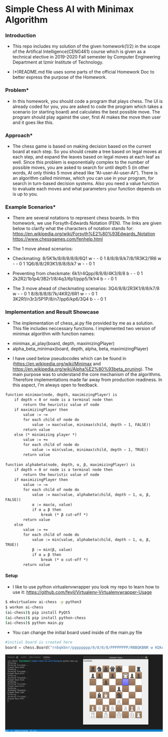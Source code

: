 # Simple Chess AI with Minimax Algorithm

### Introduction

* This repo includes my solution of the given homework(1/2) in the scope of the Artifical Intelligence(CENG461) course which is given as a technical elective in 2019-2020 Fall semester by Computer Engineering Department at Izmir Institute of Technology.
    
* (*)README.md file uses some parts of the official Homework Doc to better express the purpose of the Homework. 

### Problem* 

* In this homework, you should code a program that plays chess. The UI is already coded for you, you are asked to code the program which takes a scenario (or
starting board) and calculates the best possible move. The program should play against the user, first AI makes the move then user and it goes like this.

### Approach*

* The chess game is based on making decision based on the current board at each step. So you should create a tree based on legal moves at each step, and expand the leaves based on legal moves at each leaf as well. Since this problem is exponentially complex to the number of possible moves, you are asked to search for until depth 5 (in other words, AI only thinks 5 move ahead like ”AI-user-AI-user-AI”). There is an algorithm called minimax, which you can use in your program, for search in turn-based decision systems. Also you need a value function to evaluate each moves and what parameters your function depends on is up to you.

### Example Scenarios*

* There are several notations to represent chess boards. In this homework, we use Forsyth-Edwards Notation (FEN). The links are given below to clarify what the characters of notation stands for:
        https://en.wikipedia.org/wiki/Forsyth%E2%80%93Edwards_Notation
        https://www.chessgames.com/fenhelp.html

* The 1 move ahead scenarios:
- Checkmating:
    8/5K1k/8/8/8/8/8/6Q1 w - - 0 1
    8/8/8/8/k7/8/1R3K2/1R6 w - - 0 1
    1Q6/8/8/2R3K1/8/8/8/k7 w - - 0 1

- Preventing from checkmate:
    6k1/r4Qpp/8/8/8/4K3/8/8 b - - 0 1
    2k2R2/1b1p4/3B2r1/8/4q3/6p1/ppp5/1k1r4 b - - 0 1

* The 3 move ahead of checkmating scenarios:
    3Q4/8/8/2R3K1/8/8/k7/8 w - - 0 1
    8/8/8/8/8/7k/4KR2/6R1 w - - 0 1
    3K2R1/n3r3/5P1P/8/n7/pp6/kp6/3Q4 b - - 0 1

### Implementation and Result Showcase

* The implementation of chess_ai.py file provided by me as a solution. This file includes neccessary functions. I implemented two version of minimax algorithm with function names:
- minimax_ai_play(board, depth, maximizingPlayer)
- alpha_beta_minimax(board, depth, alpha, beta, maximizingPlayer)

* I have used below pseudocodes which can be found in (https://en.wikipedia.org/wiki/Minimax and https://en.wikipedia.org/wiki/Alpha%E2%80%93beta_pruning). The main purpose was to understand the core mechanism of the algorithms. Therefore implementations made far away from production readiness. In this aspect, I'm always open to feedback.

```
function minimax(node, depth, maximizingPlayer) is
    if depth = 0 or node is a terminal node then
        return the heuristic value of node
    if maximizingPlayer then
        value := −∞
        for each child of node do
            value := max(value, minimax(child, depth − 1, FALSE))
        return value
    else (* minimizing player *)
        value := +∞
        for each child of node do
            value := min(value, minimax(child, depth − 1, TRUE))
        return value

function alphabeta(node, depth, α, β, maximizingPlayer) is
    if depth = 0 or node is a terminal node then
        return the heuristic value of node
    if maximizingPlayer then
        value := −∞
        for each child of node do
            value := max(value, alphabeta(child, depth − 1, α, β, FALSE))
            α := max(α, value)
            if α ≥ β then
                break (* β cut-off *)
        return value
    else
        value := +∞
        for each child of node do
            value := min(value, alphabeta(child, depth − 1, α, β, TRUE))
            β := min(β, value)
            if α ≥ β then
                break (* α cut-off *)
        return value
```

#### Setup

* I like to use python virtualenvwrapper you look my repo to learn how to use it: https://github.com/feyil/Virtualenv-Virtualenvwrapper-Usage

```bash
$ mkvirtualenv ai-chess -p python3
$ workon ai-chess
(ai-chess)$ pip install PyQt5
(ai-chess)$ pip install python-chess
(ai-chess)$ python main.py
```

* You can change the initial board used inside of the main.py file

```python
#initial board is created here
board = chess.Board("rnbqkbnr/pppppppp/8/8/8/8/PPPPPPPP/RNBQKBNR w KQkq - 0 1") 
```


![alt text](https://github.com/feyil/Simple-Chess-AI-with-Minimax/blob/master/screenshots/chess-1.png "chess-1")